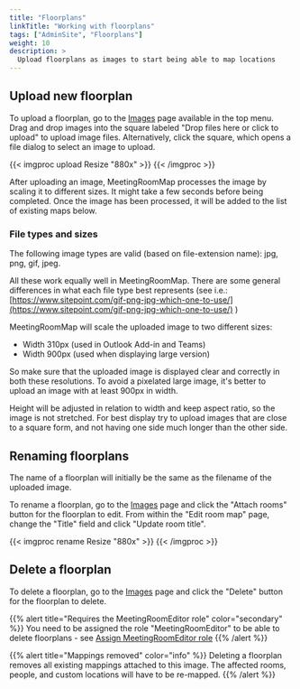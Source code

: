 ```yaml
---
title: "Floorplans"
linkTitle: "Working with floorplans"
tags: ["AdminSite", "Floorplans"]
weight: 10
description: >
  Upload floorplans as images to start being able to map locations
---
```



## Upload new floorplan 

To upload a floorplan, go to the [Images](https://www.meetingroommap.net/MapImage) page available in the top menu. Drag and drop images into the square labeled "Drop files here or click to upload" to upload image files. Alternatively, click the square, which opens a file dialog to select an image to upload.

{{< imgproc upload Resize "880x" >}}
{{< /imgproc >}}

After uploading an image, MeetingRoomMap processes the image by scaling it to different sizes. It might take a few seconds before being completed. Once the image has been processed, it will be added to the list of existing maps below.

### File types and sizes

The following image types are valid (based on file-extension name): jpg, png, gif, jpeg.

All these work equally well in MeetingRoomMap. There are some general differences in what each file type best represents (see i.e.:
[https://www.sitepoint.com/gif-png-jpg-which-one-to-use/](https://www.sitepoint.com/gif-png-jpg-which-one-to-use/) )

MeetingRoomMap will scale the uploaded image to two different sizes:
- Width 310px (used in Outlook Add-in and Teams)
- Width 900px (used when displaying large version)

So make sure that the uploaded image is displayed clear and correctly in both these resolutions. To avoid a pixelated large image, it's better to upload an image with at least 900px in width.

Height will be adjusted in relation to width and keep aspect ratio, so the image is not stretched.
For best display try to upload images that are close to a square form, and not having one side much longer than the other side.


## Renaming floorplans

The name of a floorplan will initially be the same as the filename of the uploaded image.

To rename a floorplan, go to the [Images](https://www.meetingroommap.net/MapImage) page and click the "Attach rooms" button for the floorplan to edit. From within the "Edit room map" page, change the "Title" field and click "Update room title".

{{< imgproc rename Resize "880x" >}}
{{< /imgproc >}}


## Delete a floorplan

To delete a floorplan, go to the [Images](https://www.meetingroommap.net/MapImage) page and click the "Delete" button for the floorplan to delete. 


{{% alert title="Requires the MeetingRoomEditor role" color="secondary" %}}
You need to be assigned the role "MeetingRoomEditor" to be able to delete floorplans - see [Assign MeetingRoomEditor role](/getting-started/editor/)
{{% /alert %}}

{{% alert title="Mappings removed" color="info" %}}
Deleting a floorplan removes all existing mappings attached to this image. The affected rooms, people, and custom locations will have to be re-mapped.
{{% /alert %}}

